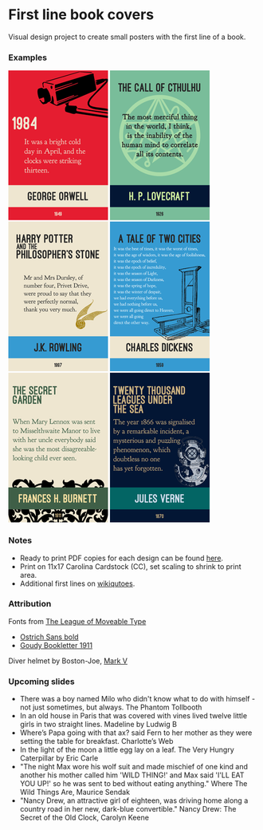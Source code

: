 # First line book covers
Visual design project to create small posters with the first line of a book.

### Examples
  
![](thumbnails/1984.png)
![](thumbnails/TheCallOfCthulhu.png)
![](thumbnails/HarryPotter.png)
![](thumbnails/ATaleOfTwoCities.png)
![](thumbnails/TheSecretGarden.png)
![](thumbnails/TwentyThousandLeagues.png)


### Notes
  
+ Ready to print PDF copies for each design can be found [here](/pdf).
+ Print on 11x17 Carolina Cardstock (CC), set scaling to shrink to print area.
+ Additional first lines on [wikiqutoes](https://en.wikiquote.org/wiki/Opening_lines).

### Attribution

Fonts from [The League of Moveable Type](https://www.theleagueofmoveabletype.com/)
  + [Ostrich Sans bold](https://www.theleagueofmoveabletype.com/ostrich-sans)
  + [Goudy Bookletter 1911](https://www.theleagueofmoveabletype.com/goudy-bookletter-1911)
  
Diver helmet by Boston-Joe, [Mark V](http://boston-joe.deviantart.com/art/mark-v-120296499)

### Upcoming slides

  + There was a boy named Milo who didn't know what to do with himself - not just sometimes, but always. The Phantom Tollbooth
  + In an old house in Paris that was covered with vines lived twelve little girls in two straight lines. Madeline by Ludwig B
  + Where’s Papa going with that ax? said Fern to her mother as they were setting the table for breakfast. Charlotte’s Web
  + In the light of the moon a little egg lay on a leaf. The Very Hungry Caterpillar by Eric Carle
  + "The night Max wore his wolf suit and made mischief of one kind and another his mother called him 'WILD THING!' and Max said 'I'LL EAT YOU UP!' so he was sent to bed without eating anything." Where The Wild Things Are, Maurice Sendak
  + "Nancy Drew, an attractive girl of eighteen, was driving home along a country road in her new, dark-blue convertible." Nancy Drew: The Secret of the Old Clock, Carolyn Keene


 



